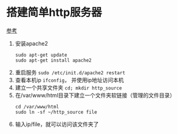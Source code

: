 # 搭建简单http服务器
[参考](https://blog.csdn.net/qq_30624591/article/details/118573780)

1. 安装apache2
    ```shell
    sudo apt-get update
    sudo apt-get install apache2
    ```
2. 重启服务 `sudo /etc/init.d/apache2 restart`
3. 查看本机ip `ifconfig`， 并使用ip地址访问本机
4. 建立一个共享文件夹 `cd; mkdir http_source`
5. 在/var/www/html目录下建立一个文件夹软链接（管理的文件目录）
    ```
    cd /var/www/html 
    sudo ln -sf ~/http_source file
    ```
6. 输入ip/file，就可以访问该文件夹了